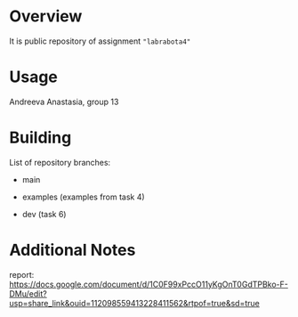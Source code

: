 # Overview

It is public repository of assignment `"labrabota4"`

# Usage

Andreeva Anastasia, group 13

# Building

List of repository branches:

- main

- examples (examples from task 4)

- dev (task 6)

# Additional Notes

report: https://docs.google.com/document/d/1C0F99xPccO11yKgOnT0GdTPBko-F-DMu/edit?usp=share_link&ouid=112098559413228411562&rtpof=true&sd=true
